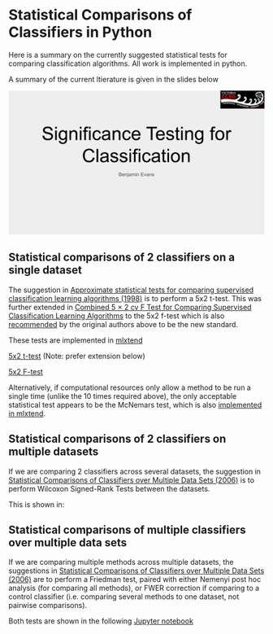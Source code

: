 # Statistical Comparisons of Classifiers in Python

Here is a summary on the currently suggested statistical tests for comparing classification algorithms.
All work is implemented in python.

A summary of the current ltierature is given in the slides below

[![Slides here](title.png)](https://github.com/ben-ix/MethodComparisonsInPython/blob/master/Significance%20Testing%20for%20Classification.pdf)

## Statistical comparisons of 2 classifiers on a single dataset

The suggestion in 
[Approximate statistical tests for comparing supervised classification learning algorithms (1998)](https://www.mitpressjournals.org/doi/pdfplus/10.1162/089976698300017197) is to perform a 5x2 t-test. This was further extended in [Combined 5 × 2 cv F Test for Comparing Supervised Classification Learning Algorithms](https://www.cmpe.boun.edu.tr/~ethem/files/papers/NC110804.PDF) to the 5x2 f-test which is also [recommended](https://twitter.com/tdietterich/status/955280111481208834) by the original authors above to be the new standard.

These tests are implemented in [mlxtend](https://www.github.com/rasbt/mlxtend)

[5x2 t-test](http://rasbt.github.io/mlxtend/user_guide/evaluate/paired_ttest_5x2cv/) (Note: prefer extension below)

[5x2 F-test](http://rasbt.github.io/mlxtend/user_guide/evaluate/combined_ftest_5x2cv/)

Alternatively, if computational resources only allow a method to be run a single time (unlike the 10 times required above), the only acceptable statistical test appears to be the McNemars test, which is also [implemented in mlxtend](http://rasbt.github.io/mlxtend/user_guide/evaluate/mcnemar/). 

## Statistical comparisons of 2 classifiers on multiple datasets

If we are comparing 2 classifiers across several datasets, the suggestion in [Statistical Comparisons of Classifiers over Multiple Data Sets (2006)](http://citeseerx.ist.psu.edu/viewdoc/download?doi=10.1.1.141.3142&rep=rep1&type=pdf) is to perform Wilcoxon Signed-Rank Tests between the datasets.

This is shown in: 

## Statistical comparisons of multiple classifiers over multiple data sets

If we are comparing multiple methods across multiple datasets, the suggestions in [Statistical Comparisons of Classifiers over Multiple Data Sets (2006)](http://citeseerx.ist.psu.edu/viewdoc/download?doi=10.1.1.141.3142&rep=rep1&type=pdf) are to perform a Friedman test, paired with either Nemenyi post hoc analysis (for comparing all methods), or FWER correction if comparing to a control classifier (i.e. comparing several methods to one dataset, not pairwise comparisons).

Both tests are shown in the following  [Jupyter notebook](StatisticalTests.ipynb)
